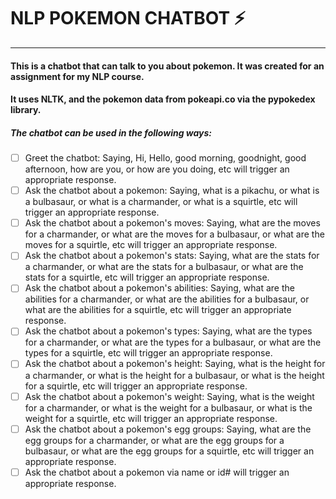 # NLP POKEMON CHATBOT :zap:
---
#### This is a chatbot that can talk to you about pokemon. It was created for an assignment for my NLP course.
#### It uses NLTK, and the pokemon data from pokeapi.co via the pypokedex library.

##### The chatbot can be used in the following ways:
- [ ] Greet the chatbot: Saying, Hi, Hello, good morning, goodnight, good afternoon, how are you, or how are you doing, etc will trigger an appropriate response.
- [ ] Ask the chatbot about a pokemon: Saying, what is a pikachu, or what is a bulbasaur, or what is a charmander, or what is a squirtle, etc will trigger an appropriate response.
- [ ] Ask the chatbot about a pokemon's moves: Saying, what are the moves for a charmander, or what are the moves for a bulbasaur, or what are the moves for a squirtle, etc will trigger an appropriate response. 
- [ ] Ask the chatbot about a pokemon's stats: Saying, what are the stats for a charmander, or what are the stats for a bulbasaur, or what are the stats for a squirtle, etc will trigger an appropriate response.
- [ ] Ask the chatbot about a pokemon's abilities: Saying, what are the abilities for a charmander, or what are the abilities for a bulbasaur, or what are the abilities for a squirtle, etc will trigger an appropriate response.
- [ ] Ask the chatbot about a pokemon's types: Saying, what are the types for a charmander, or what are the types for a bulbasaur, or what are the types for a squirtle, etc will trigger an appropriate response.
- [ ] Ask the chatbot about a pokemon's height: Saying, what is the height for a charmander, or what is the height for a bulbasaur, or what is the height for a squirtle, etc will trigger an appropriate response. 
- [ ] Ask the chatbot about a pokemon's weight: Saying, what is the weight for a charmander, or what is the weight for a bulbasaur, or what is the weight for a squirtle, etc will trigger an appropriate response.
- [ ] Ask the chatbot about a pokemon's egg groups: Saying, what are the egg groups for a charmander, or what are the egg groups for a bulbasaur, or what are the egg groups for a squirtle, etc will trigger an appropriate response.
- [ ] Ask the chatbot about a pokemon via name or id# will trigger an appropriate response.